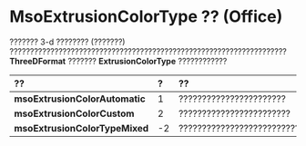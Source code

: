 
# MsoExtrusionColorType ?? (Office)

??????? 3-d ???????? (???????) ???????????????????????????????????????????????????????????????????? **ThreeDFormat** ??????? **ExtrusionColorType** ????????????



|**??**|**?**|**??**|
|:-----|:-----|:-----|
|**msoExtrusionColorAutomatic**|1|???????????????????????|
|**msoExtrusionColorCustom**|2|????????????????????????|
|**msoExtrusionColorTypeMixed**|-2|???????????????????????????|
